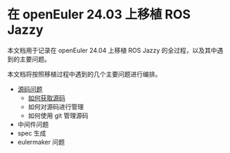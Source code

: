# 在 openEuler 24.03 上移植 ROS Jazzy 

本文档用于记录在 openEuler 24.04 上移植 ROS Jazzy 的全过程，以及其中遇到的主要问题。

本文档将按照移植过程中遇到的几个主要问题进行编排。

- [源码问题](./Sources.md)
    - [如何获取源码]()
    - 如何对源码进行管理
    - 如何使用 git 管理源码
- 中间件问题
- spec 生成
- eulermaker 问题